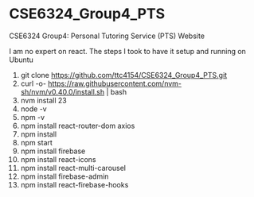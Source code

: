 # CSE6324_Group4_PTS
CSE6324 Group4: Personal Tutoring Service (PTS) Website

I am no expert on react. The steps I took to have it setup and running on Ubuntu

1. git clone https://github.com/ttc4154/CSE6324_Group4_PTS.git
2. curl -o- https://raw.githubusercontent.com/nvm-sh/nvm/v0.40.0/install.sh | bash
3. nvm install 23
4. node -v
5. npm -v
6. npm install react-router-dom axios
7. npm install
8. npm start
9. npm install firebase
10. npm install react-icons
11. npm install react-multi-carousel
12. npm install firebase-admin
13. npm install react-firebase-hooks
